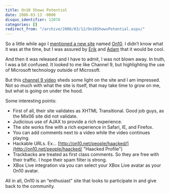 ```yaml
---
title: On10 Shows Potential
date: 2006-03-13 -0800
disqus_identifier: 12076
categories: []
redirect_from: "/archive/2006/03/12/On10ShowsPotential.aspx/"
---
```


So a little while ago I [mentioned a new
site](https://haacked.com/archive/2006/03/06/BeyondChannel9.aspx "On10")
named [On10](http://on10.net/ "On10"). I didn’t know what it was at the
time, but I was assured by
[Erik](http://weblogs.asp.net/eporter/ "Erik Porter Blog") and
[Adam](http://www.adamkinney.com/ "Adam Kinney") that it would be cool.

And then it was released and I have to admit, I was not blown away. In
truth, I was a bit confused. It looked to me like Channel 9, but
highlighting the use of Microsoft technology outside of Microsoft.

But this [channel 9
video](http://channel9.msdn.com/showpost.aspx?postid=171265 "On10 Video")
sheds some light on the site and I am impressed. Not so much with what
the site is itself, that may take time to grow on me, but what is going
on under the hood.

Some interesting points:

-   First of all, their site validates as XHTML Transitional. Good job
    guys, as the Mix06 site did not validate.
-   Judicious use of AJAX to provide a rich experience.
-   The site works fine with a rich experience in Safari, IE, and
    Firefox.
-   You can add comments next to a video while the video continues
    playing.
-   Hackable URLs. Ex...
    [http://on10.net/people/haacked/](http://on10.net/people/haacked/ "Haacked Profile")
-   Trackbacks are treated as first class comments. So they are free
    with their traffic. I hope their spam filter is strong.
-   XBox Live integration via you can select your XBox Live avatar as
    your On10 avatar.

All in all, On10 is an “enthusiast” site that looks to participate in
and give back to the community.

